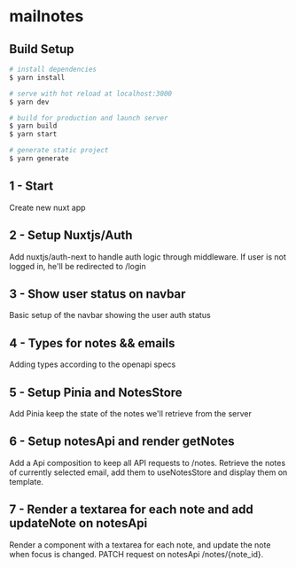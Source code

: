 # mailnotes

## Build Setup

```bash
# install dependencies
$ yarn install

# serve with hot reload at localhost:3000
$ yarn dev

# build for production and launch server
$ yarn build
$ yarn start

# generate static project
$ yarn generate
```

## 1 - Start ##
Create new nuxt app

## 2 - Setup Nuxtjs/Auth ##
Add nuxtjs/auth-next to handle auth logic through middleware. If user is not logged in, he'll be redirected to /login

## 3 - Show user status on navbar ##
Basic setup of the navbar showing the user auth status

## 4 - Types for notes && emails  ##
Adding types according to the openapi specs

## 5 - Setup Pinia and NotesStore ##
Add Pinia keep the state of the notes we'll retrieve from the server 

## 6 - Setup notesApi and render getNotes ##
Add a Api composition to keep all API requests to /notes. Retrieve the notes of currently selected email, add them to useNotesStore and display them on template.

## 7 - Render a textarea  for each note and add updateNote on notesApi ##
Render a component with a textarea for each note, and update the note when focus is changed. PATCH request on notesApi /notes/{note_id}.